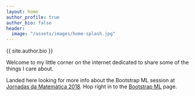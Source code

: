 ```yaml
---
layout: home
author_profile: true
author_bio: false
header:
  image: "/assets/images/home-splash.jpg"
---
```


{{ site.author.bio }}

Welcome to my little corner on the internet dedicated to share some of the things I care about.

Landed here looking for more info about the Bootstrap ML session at [Jornadas da Matemática 2018](http://nmath.tecnico.ulisboa.pt/home-page/eventos/jornadas-de-matematica/). Hop right in to the [Bootstrap ML](/bootstrap-ml) page.
